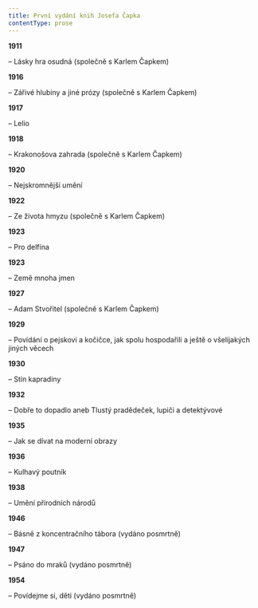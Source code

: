 ```yaml
---
title: První vydání knih Josefa Čapka
contentType: prose
---
```


**1911**

– Lásky hra osudná (společně s Karlem Čapkem)

**1916**

– Zářivé hlubiny a jiné prózy (společně s Karlem Čapkem)

**1917**

– Lelio

**1918**

– Krakonošova zahrada (společně s Karlem Čapkem)

**1920**

– Nejskromnější umění

**1922**

– Ze života hmyzu (společně s Karlem Čapkem)

**1923**

– Pro delfína

**1923**

– Země mnoha jmen

**1927**

– Adam Stvořitel (společně s Karlem Čapkem)

**1929**

– Povídání o pejskovi a kočičce, jak spolu hospodařili a ještě o všelijakých jiných věcech

**1930**

– Stín kapradiny

**1932**

– Dobře to dopadlo aneb Tlustý pradědeček, lupiči a detektývové

**1935**

– Jak se dívat na moderní obrazy

**1936**

– Kulhavý poutník

**1938**

– Umění přírodních národů

**1946**

– Básně z koncentračního tábora (vydáno posmrtně)

**1947**

– Psáno do mraků (vydáno posmrtně)

**1954**

– Povídejme si, děti (vydáno posmrtně)
